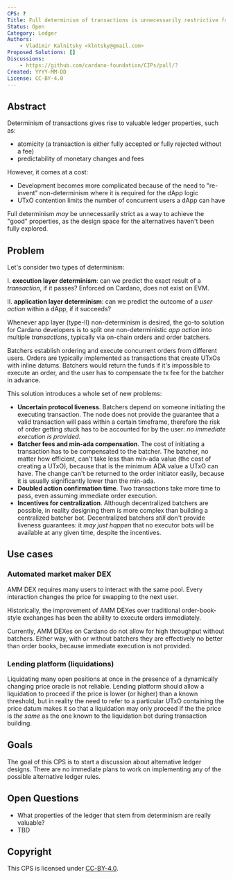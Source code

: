 ```yaml
---
CPS: ?
Title: Full determinism of transactions is unnecessarily restrictive for DeFi
Status: Open
Category: Ledger
Authors:
    - Vladimir Kalnitsky <klntsky@gmail.com>
Proposed Solutions: []
Discussions:
    - https://github.com/cardano-foundation/CIPs/pull/?
Created: YYYY-MM-DD
License: CC-BY-4.0
---
```


<!-- Existing categories:

- Meta     | For meta-CIPs which typically serves another category or group of categories.
- Wallets  | For standardisation across wallets (hardware, full-node or light).
- Tokens   | About tokens (fungible or non-fungible) and minting policies in general.
- Metadata | For proposals around metadata (on-chain or off-chain).
- Tools    | A broad category for ecosystem tools not falling into any other category.
- Plutus   | Changes or additions to Plutus
- Ledger   | For proposals regarding the Cardano ledger (including Reward Sharing Schemes)
- Catalyst | For proposals affecting Project Catalyst / the Jörmungandr project

-->

## Abstract

Determinism of transactions gives rise to valuable ledger properties, such as:

- atomicity (a transaction is either fully accepted or fully rejected without a fee)
- predictability of monetary changes and fees

However, it comes at a cost:

- Development becomes more complicated because of the need to "re-invent" non-determinism where it is required for the dApp logic
- UTxO contention limits the number of concurrent users a dApp can have

Full determinism *may* be unnecessarily strict as a way to achieve the "good" properties, as the design space for the alternatives haven't been fully explored.

## Problem

Let's consider two types of determinism:

I. **execution layer determinism**: can we predict the exact result of a *transaction*, if it passes? Enforced on Cardano, does not exist on EVM.

II. **application layer determinism**: can we predict the outcome of a *user action* within a dApp, if it succeeds?

Whenever app layer (type-II) non-determinism is desired, the go-to solution for Cardano developers is to split one non-deterministic *app action* into multiple *transactions*, typically via on-chain orders and order batchers.

Batchers establish ordering and execute concurrent orders from different users. Orders are typically implemented as transactions that create UTxOs with inline datums. Batchers would return the funds if it's impossible to execute an order, and the user has to compensate the tx fee for the batcher in advance.

This solution introduces a whole set of new problems:

- **Uncertain protocol liveness**. Batchers depend on someone initiating the executing transaction. The node does not provide the guarantee that a valid transaction will pass within a certain timeframe, therefore the risk of order getting stuck has to be accounted for by the user: *no immediate execution is provided*.
- **Batcher fees and min-ada compensation**. The cost of initiating a transaction has to be compensated to the batcher. The batcher, no matter how efficient, can't take less than min-ada value (the cost of creating a UTxO), because that is the minimum ADA value a UTxO can have. The change can't be returned to the order initiator easily, because it is usually significantly lower than the min-ada.
- **Doubled action confirmation time**. Two transactions take more time to pass, even assuming immediate order execution.
- **Incentives for centralization**. Although decentralized batchers are possible, in reality designing them is more complex than building a centralized batcher bot. Decentralized batchers *still* don't provide liveness guarantees: it *may just happen* that no executor bots will be available at any given time, despite the incentives.

## Use cases

### Automated market maker DEX

AMM DEX requires many users to interact with the same pool. Every interaction changes the price for swapping to the next user.

Historically, the improvement of AMM DEXes over traditional order-book-style exchanges has been the ability to execute orders immediately.

Currently, AMM DEXes on Cardano do not allow for high throughput without batchers. Either way, with or without batchers they are effectively no better than order books, because immediate execution is not provided.

### Lending platform (liquidations)

Liquidating many open positions at once in the presence of a dynamically changing price oracle is not reliable. Lending platform should allow a liquidation to proceed if the price is lower (or higher) than a known threshold, but in reality the need to refer to a particular UTxO containing the price datum makes it so that a liquidation may only proceed if the the price is *the same* as the one known to the liquidation bot during transaction building.

## Goals

The goal of this CPS is to start a discussion about alternative ledger designs.
There are no immediate plans to work on implementing any of the possible alternative ledger rules.

## Open Questions

<!-- A set of questions to which any proposed solution should find an answer. Questions should help guide solutions design by highlighting some foreseen vulnerabilities or design flaws. Solutions in the form of CIP should thereby include these questions as part of their 'Rationale' section and provide an argued answer to each. -->

- What properties of the ledger that stem from determinism are really valuable?
- TBD

<!-- OPTIONAL SECTIONS: see CIP-9999 > Specification > CPS > Structure table -->

## Copyright

This CPS is licensed under [CC-BY-4.0](https://creativecommons.org/licenses/by/4.0/legalcode).

